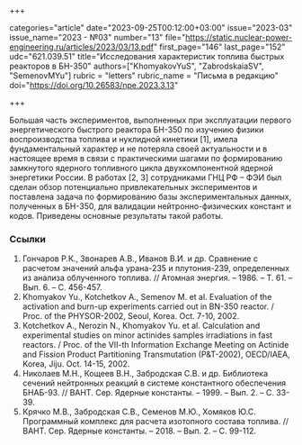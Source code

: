 +++

categories="article"
date="2023-09-25T00:12:00+03:00"
issue="2023-03"
issue_name="2023 - №03"
number="13"
file="https://static.nuclear-power-engineering.ru/articles/2023/03/13.pdf"
first_page="146"
last_page="152"
udc="621.039.51"
title="Исследования характеристик топлива быстрых реакторов в БН-350"
authors=["KhomyakovYuS", "ZabrodskaiaSV", "SemenovMYu"]
rubric = "letters"
rubric_name = "Письма в редакцию"
doi="https://doi.org/10.26583/npe.2023.3.13"

+++

Большая часть экспериментов, выполненных при эксплуатации первого энергетического быстрого реактора БН-350 по изучению физики воспроизводства топлива и нуклидной кинетики [1], имела фундаментальный характер и не потеряла своей актуальности и в настоящее время в связи с практическими шагами по формированию замкнутого ядерного топливного цикла двухкомпонентной ядерной энергетики России. В работах [2, 3] сотрудниками ГНЦ РФ – ФЭИ был сделан обзор потенциально привлекательных экспериментов и поставлена задача по формированию базы экспериментальных данных, полученных в БН-350, для валидации нейтронно-физических констант и кодов. Приведены основные результаты такой работы.

### Ссылки

1. Гончаров Р.К., Звонарев А.В., Иванов В.И. и др. Сравнение с расчетом значений альфа урана-235 и плутония-239, определенных из анализа облученного топлива. // Атомная энергия. – 1986. – Т. 61. – Вып. 6. – С. 456-457.
2. Khomyakov Yu., Kotchetkov A., Semenov M. et al. Evaluation of the activation and burn-up experiments carried out in BN-350 reactor. / Proc. of the PHYSOR-2002, Seoul, Korea. Oct. 7-10, 2002.
3. Kotchetkov A., Nerozin N., Khomyakov Yu. et al. Calculation and experimental studies on minor actinides samples irradiations in fast reactors. / Proc. of the VII-th Information Exchange Meeting on Actinide and Fission Product Partitioning Transmutation (P&T-2002), OECD/IAEA, Korea, Jiju. Oct. 14-15, 2002.
4. Николаев М.Н., Кощеев В.Н., Забродская С.В. и др. Библиотека сечений нейтронных реакций в системе константного обеспечения БНАБ-93. // ВАНТ. Сер. Ядерные константы. – 1999. – Вып. 2. – С. 33-39.
5. Крячко М.В., Забродская С.В., Семенов М.Ю., Хомяков Ю.С. Программный комплекс для расчета изотопного состава топлива. // ВАНТ. Сер. Ядерные константы. – 2018. – Вып. 2. – С. 99-112.